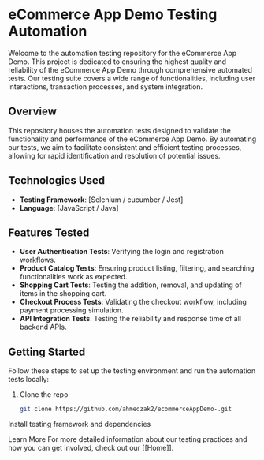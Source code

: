 # eCommerce App Demo Testing Automation

Welcome to the automation testing repository for the eCommerce App Demo. This project is dedicated to ensuring the highest quality and reliability of the eCommerce App Demo through comprehensive automated tests. Our testing suite covers a wide range of functionalities, including user interactions, transaction processes, and system integration.

## Overview

This repository houses the automation tests designed to validate the functionality and performance of the eCommerce App Demo. By automating our tests, we aim to facilitate consistent and efficient testing processes, allowing for rapid identification and resolution of potential issues.

## Technologies Used

- **Testing Framework**: [Selenium / cucumber / Jest]
- **Language**: [JavaScript / Java]

## Features Tested

- **User Authentication Tests**: Verifying the login and registration workflows.
- **Product Catalog Tests**: Ensuring product listing, filtering, and searching functionalities work as expected.
- **Shopping Cart Tests**: Testing the addition, removal, and updating of items in the shopping cart.
- **Checkout Process Tests**: Validating the checkout workflow, including payment processing simulation.
- **API Integration Tests**: Testing the reliability and response time of all backend APIs.

## Getting Started

Follow these steps to set up the testing environment and run the automation tests locally:

1. Clone the repo
   ```sh
   git clone https://github.com/ahmedzak2/ecommerceAppDemo-.git
   ```
Install testing framework and dependencies

Learn More
For more detailed information about our testing practices and how you can get involved, check out our [[Home]].
